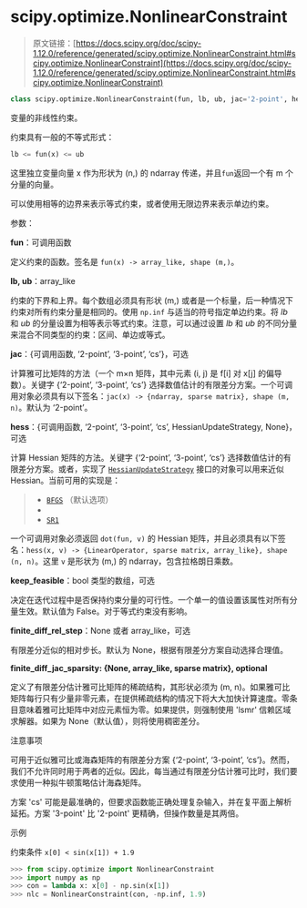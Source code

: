 # scipy.optimize.NonlinearConstraint

> 原文链接：[https://docs.scipy.org/doc/scipy-1.12.0/reference/generated/scipy.optimize.NonlinearConstraint.html#scipy.optimize.NonlinearConstraint](https://docs.scipy.org/doc/scipy-1.12.0/reference/generated/scipy.optimize.NonlinearConstraint.html#scipy.optimize.NonlinearConstraint)

```py
class scipy.optimize.NonlinearConstraint(fun, lb, ub, jac='2-point', hess=<scipy.optimize._hessian_update_strategy.BFGS object>, keep_feasible=False, finite_diff_rel_step=None, finite_diff_jac_sparsity=None)
```

变量的非线性约束。

约束具有一般的不等式形式：

```py
lb <= fun(x) <= ub 
```

这里独立变量向量 x 作为形状为 (n,) 的 ndarray 传递，并且`fun`返回一个有 m 个分量的向量。

可以使用相等的边界来表示等式约束，或者使用无限边界来表示单边约束。

参数：

**fun**：可调用函数

定义约束的函数。签名是 `fun(x) -> array_like, shape (m,)`。

**lb, ub**：array_like

约束的下界和上界。每个数组必须具有形状 (m,) 或者是一个标量，后一种情况下约束对所有约束分量是相同的。使用 `np.inf` 与适当的符号指定单边约束。将 *lb* 和 *ub* 的分量设置为相等表示等式约束。注意，可以通过设置 *lb* 和 *ub* 的不同分量来混合不同类型的约束：区间、单边或等式。

**jac**：{可调用函数, ‘2-point’, ‘3-point’, ‘cs’}，可选

计算雅可比矩阵的方法（一个 m×n 矩阵，其中元素 (i, j) 是 f[i] 对 x[j] 的偏导数）。关键字 {‘2-point’, ‘3-point’, ‘cs’} 选择数值估计的有限差分方案。一个可调用对象必须具有以下签名：`jac(x) -> {ndarray, sparse matrix}, shape (m, n)`。默认为 ‘2-point’。

**hess**：{可调用函数, ‘2-point’, ‘3-point’, ‘cs’, HessianUpdateStrategy, None}，可选

计算 Hessian 矩阵的方法。关键字 {‘2-point’, ‘3-point’, ‘cs’} 选择数值估计的有限差分方案。或者，实现了 [`HessianUpdateStrategy`](https://docs.scipy.org/doc/scipy-1.12.0/reference/generated/scipy.optimize.HessianUpdateStrategy.html#scipy.optimize.HessianUpdateStrategy "scipy.optimize.HessianUpdateStrategy") 接口的对象可以用来近似 Hessian。当前可用的实现是：

> +   [`BFGS`](https://docs.scipy.org/doc/scipy-1.12.0/reference/generated/scipy.optimize.BFGS.html#scipy.optimize.BFGS "scipy.optimize.BFGS") （默认选项）
> +   
> +   [`SR1`](https://docs.scipy.org/doc/scipy-1.12.0/reference/generated/scipy.optimize.SR1.html#scipy.optimize.SR1 "scipy.optimize.SR1")

一个可调用对象必须返回 `dot(fun, v)` 的 Hessian 矩阵，并且必须具有以下签名：`hess(x, v) -> {LinearOperator, sparse matrix, array_like}, shape (n, n)`。这里 `v` 是形状为 (m,) 的 ndarray，包含拉格朗日乘数。

**keep_feasible**：bool 类型的数组，可选

决定在迭代过程中是否保持约束分量的可行性。一个单一的值设置该属性对所有分量生效。默认值为 False。对于等式约束没有影响。

**finite_diff_rel_step**：None 或者 array_like，可选

有限差分近似的相对步长。默认为 None，根据有限差分方案自动选择合理值。

**finite_diff_jac_sparsity: {None, array_like, sparse matrix}, optional**

定义了有限差分估计雅可比矩阵的稀疏结构，其形状必须为 (m, n)。如果雅可比矩阵每行只有少量非零元素，在提供稀疏结构的情况下将大大加快计算速度。零条目意味着雅可比矩阵中对应元素恒为零。如果提供，则强制使用 'lsmr' 信赖区域求解器。如果为 None（默认值），则将使用稠密差分。

注意事项

可用于近似雅可比或海森矩阵的有限差分方案 {‘2-point’, ‘3-point’, ‘cs’}。然而，我们不允许同时用于两者的近似。因此，每当通过有限差分估计雅可比时，我们要求使用一种拟牛顿策略估计海森矩阵。

方案 'cs' 可能是最准确的，但要求函数能正确处理复杂输入，并在复平面上解析延拓。方案 '3-point' 比 '2-point' 更精确，但操作数量是其两倍。

示例

约束条件 `x[0] < sin(x[1]) + 1.9`

```py
>>> from scipy.optimize import NonlinearConstraint
>>> import numpy as np
>>> con = lambda x: x[0] - np.sin(x[1])
>>> nlc = NonlinearConstraint(con, -np.inf, 1.9) 
```
